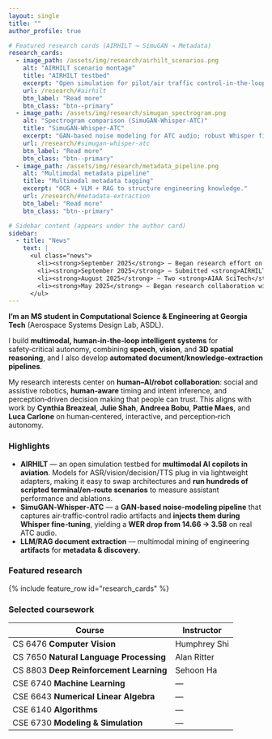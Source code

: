 ```yaml
---
layout: single
title: ""
author_profile: true

# Featured research cards (AIRHILT → SimuGAN → Metadata)
research_cards:
  - image_path: /assets/img/research/airhilt_scenarios.png
    alt: "AIRHILT scenario montage"
    title: "AIRHILT testbed"
    excerpt: "Open simulation for pilot/air traffic control-in-the-loop evaluation."
    url: /research/#airhilt
    btn_label: "Read more"
    btn_class: "btn--primary"
  - image_path: /assets/img/research/simugan_spectrogram.png
    alt: "Spectrogram comparison (SimuGAN‑Whisper‑ATC)"
    title: "SimuGAN‑Whisper‑ATC"
    excerpt: "GAN-based noise modeling for ATC audio; robust Whisper fine‑tuning."
    url: /research/#simugan-whisper-atc
    btn_label: "Read more"
    btn_class: "btn--primary"
  - image_path: /assets/img/research/metadata_pipeline.png
    alt: "Multimodal metadata pipeline"
    title: "Multimodal metadata tagging"
    excerpt: "OCR + VLM + RAG to structure engineering knowledge."
    url: /research/#metadata-extraction
    btn_label: "Read more"
    btn_class: "btn--primary"

# Sidebar content (appears under the author card)
sidebar:
  - title: "News"
    text: |
      <ul class="news">
        <li><strong>September 2025</strong> — Began research effort on designing an effective, personalized AI companion for the elderly.</li>
        <li><strong>September 2025</strong> — Submitted <strong>AIRHILT</strong> to ICRA.</li>
        <li><strong>August 2025</strong> — Two <strong>AIAA SciTech</strong> abstracts accepted.</li>
        <li><strong>May 2025</strong> — Began research collaboration with <strong>NASA Langley</strong> (Digital Transformation).</li>
      </ul>
---
```


**I’m an MS student in Computational Science & Engineering at Georgia Tech** (Aerospace Systems Design Lab, ASDL).

I build **multimodal, human‑in‑the‑loop intelligent systems** for safety‑critical autonomy, combining **speech**, **vision**, and **3D spatial reasoning**, and I also develop **automated document/knowledge‑extraction pipelines**.

My research interests center on **human–AI/robot collaboration**: social and assistive robotics, **human‑aware** timing and intent inference, and perception‑driven decision making that people can trust. This aligns with work by **Cynthia Breazeal**, **Julie Shah**, **Andreea Bobu**, **Pattie Maes**, and **Luca Carlone** on human‑centered, interactive, and perception‑rich autonomy.

### Highlights
- **AIRHILT** — an open simulation testbed for **multimodal AI copilots in aviation**. Models for ASR/vision/decision/TTS plug in via lightweight adapters, making it easy to swap architectures and **run hundreds of scripted terminal/en‑route scenarios** to measure assistant performance and ablations.
- **SimuGAN‑Whisper‑ATC** — a **GAN‑based noise‑modeling pipeline** that captures air‑traffic‑control radio artifacts and **injects them during Whisper fine‑tuning**, yielding a **WER drop from 14.66 → 3.58** on real ATC audio.
- **LLM/RAG document extraction** — multimodal mining of engineering **artifacts** for **metadata & discovery**.

### Featured research
{% include feature_row id="research_cards" %}

### Selected coursework
| Course | Instructor |
|---|---|
| CS 6476 **Computer Vision** | Humphrey Shi |
| CS 7650 **Natural Language Processing** | Alan Ritter |
| CS 8803 **Deep Reinforcement Learning** | Sehoon Ha |
| CSE 6740 **Machine Learning** | — |
| CSE 6643 **Numerical Linear Algebra** | — |
| CSE 6140 **Algorithms** | — |
| CSE 6730 **Modeling & Simulation** | — |
